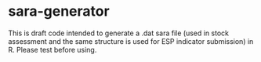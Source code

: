 # sara-generator
This is draft code intended to generate a .dat sara file (used in stock assessment and the same structure is used for ESP indicator submission) in R. 
Please test before using.
